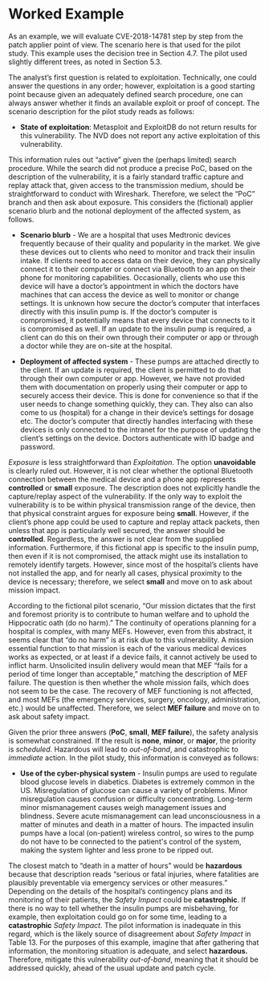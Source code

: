 
# Worked Example

As an example, we will evaluate CVE-2018-14781 step by step from the patch applier point of view. The scenario here is that used for the pilot study. This example uses the decision tree in Section 4.7. The pilot used slightly different trees, as noted in Section 5.3.

The analyst’s first question is related to exploitation. Technically, one could answer the questions in any order; however, exploitation is a good starting point because given an adequately defined search procedure, one can always answer whether it finds an available exploit or proof of concept. The scenario description for the pilot study reads as follows:

  - **State of exploitation**: Metasploit and ExploitDB do not return results for this vulnerability. The NVD does not report any active exploitation of this vulnerability.

This information rules out “active” given the (perhaps limited) search procedure. While the search did not produce a precise PoC, based on the description of the vulnerability, it is a fairly standard traffic capture and replay attack that, given access to the transmission medium, should be straightforward to conduct with Wireshark. Therefore, we select the “PoC” branch and then ask about exposure. This considers the (fictional) applier scenario blurb and the notional deployment of the affected system, as follows.

  - **Scenario blurb** - We are a hospital that uses Medtronic devices frequently because of their quality and popularity in the market. We give these devices out to clients who need to monitor and track their insulin intake. If clients need to access data on their device, they can physically connect it to their computer or connect via Bluetooth to an app on their phone for monitoring capabilities. Occasionally, clients who use this device will have a doctor’s appointment in which the doctors have machines that can access the device as well to monitor or change settings. It is unknown how secure the doctor’s computer that interfaces directly with this insulin pump is. If the doctor’s computer is compromised, it potentially means that every device that connects to it is compromised as well. If an update to the insulin pump is required, a client can do this on their own through their computer or app or through a doctor while they are on-site at the hospital.

  - **Deployment of affected system** - These pumps are attached directly to the client. If an update is required, the client is permitted to do that through their own computer or app. However, we have not provided them with documentation on properly using their computer or app to securely access their device. This is done for convenience so that if the user needs to change something quickly, they can. They also can also come to us (hospital) for a change in their device’s settings for dosage etc. The doctor’s computer that directly handles interfacing with these devices is only connected to the intranet for the purpose of updating the client’s settings on the device. Doctors authenticate with ID badge and password.

*Exposure* is less straightforward than *Exploitation*. The option **unavoidable** is clearly ruled out. However, it is not clear whether the optional Bluetooth connection between the medical device and a phone app represents **controlled** or **small** exposure. The description does not explicitly handle the capture/replay aspect of the vulnerability. If the only way to exploit the vulnerability is to be within physical transmission range of the device, then that physical constraint argues for exposure being **small**. However, if the client’s phone app could be used to capture and replay attack packets, then unless that app is particularly well secured, the answer should be **controlled**. Regardless, the answer is not clear from the supplied information. Furthermore, if this fictional app is specific to the insulin pump, then even if it is not compromised, the attack might use its installation to remotely identify targets. However, since most of the hospital’s clients have not installed the app, and for nearly all cases, physical proximity to the device is necessary; therefore, we select **small** and move on to ask about mission impact.

According to the fictional pilot scenario, “Our mission dictates that the first and foremost priority is to contribute to human welfare and to uphold the Hippocratic oath (do no harm).” The continuity of operations planning for a hospital is complex, with many MEFs. However, even from this abstract, it seems clear that “do no harm” is at risk due to this vulnerability. A mission essential function to that mission is each of the various medical devices works as expected, or at least if a device fails, it cannot actively be used to inflict harm. Unsolicited insulin delivery would mean that MEF “fails for a period of time longer than acceptable,” matching the description of MEF failure. The question is then whether the whole mission fails, which does not seem to be the case. The recovery of MEF functioning is not affected, and most MEFs (the emergency services, surgery, oncology, administration, etc.) would be unaffected. Therefore, we select **MEF failure** and move on to ask about safety impact.

Given the prior three answers (**PoC**, **small**, **MEF failure**), the safety analysis is somewhat constrained. If the result is **none**, **minor**, or **major**, the priority is *scheduled*. Hazardous will lead to *out-of-band*, and catastrophic to *immediate* action. In the pilot study, this information is conveyed as follows:

  - **Use of the cyber-physical system** - Insulin pumps are used to regulate blood glucose levels in diabetics. Diabetes is extremely common in the US. Misregulation of glucose can cause a variety of problems. Minor misregulation causes confusion or difficulty concentrating. Long-term minor mismanagement causes weigh management issues and blindness. Severe acute mismanagement can lead unconsciousness in a matter of minutes and death in a matter of hours. The impacted insulin pumps have a local (on-patient) wireless control, so wires to the pump do not have to be connected to the patient's control of the system, making the system lighter and less prone to be ripped out.

The closest match to “death in a matter of hours” would be **hazardous** because that description reads “serious or fatal injuries, where fatalities are plausibly preventable via emergency services or other measures.” Depending on the details of the hospital’s contingency plans and its monitoring of their patients, the *Safety Impact* could be **catastrophic**. If there is no way to tell whether the insulin pumps are misbehaving, for example, then exploitation could go on for some time, leading to a **catastrophic** *Safety Impact*. The pilot information is inadequate in this regard, which is the likely source of disagreement about *Safety Impact* in Table 13. For the purposes of this example, imagine that after gathering that information, the monitoring situation is adequate, and select **hazardous.** Therefore, mitigate this vulnerability *out-of-band*, meaning that it should be addressed quickly, ahead of the usual update and patch cycle.
